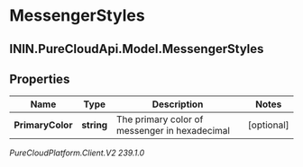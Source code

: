 # MessengerStyles

## ININ.PureCloudApi.Model.MessengerStyles

## Properties

|Name | Type | Description | Notes|
|------------ | ------------- | ------------- | -------------|
| **PrimaryColor** | **string** | The primary color of messenger in hexadecimal | [optional] |



_PureCloudPlatform.Client.V2 239.1.0_

